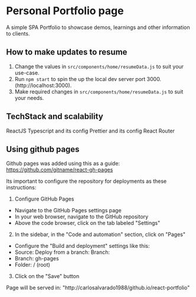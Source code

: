 # Personal Portfolio page

A simple SPA Portfolio to showcase demos, learnings and other information to clients.

## How to make updates to resume

1. Change the values in `src/components/home/resumeData.js` to suit your use-case.
2. Run `npm start` to spin the up the local dev server port 3000.(http://localhost:3000).
3. Make required changes in `src/components/home/resumeData.js` to suit your needs.

## TechStack and scalability

ReactJS Typescript and its config Prettier and its config React Router

## Using github pages

Github pages was added using this as a guide: https://github.com/gitname/react-gh-pages

Its important to configure the repository for deployments as these instructions:

1. Configure GitHub Pages

- Navigate to the GitHub Pages settings page
- In your web browser, navigate to the GitHub repository
- Above the code browser, click on the tab labeled "Settings"

2. In the sidebar, in the "Code and automation" section, click on "Pages"

- Configure the "Build and deployment" settings like this:
- Source: Deploy from a branch: Branch:
- Branch: gh-pages
- Folder: / (root)

3. Click on the "Save" button

Page will be served in: "http://carlosalvarado1988/github.io/react-portfolio"
